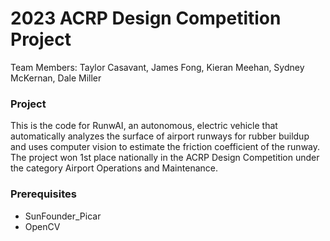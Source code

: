 # 2023 ACRP Design Competition Project
Team Members: Taylor Casavant, James Fong, Kieran Meehan, Sydney McKernan, Dale Miller

### Project
This is the code for RunwAI, an autonomous, electric vehicle that automatically analyzes the surface of airport runways for rubber buildup and uses computer vision to estimate the friction coefficient of the runway. The project won 1st place nationally in the ACRP Design Competition under the category Airport Operations and Maintenance.

### Prerequisites
- SunFounder_Picar
- OpenCV
